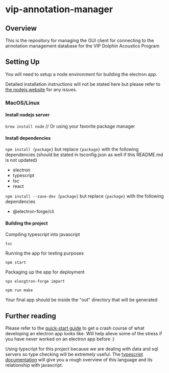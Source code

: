 # vip-annotation-manager


## Overview

This is the repository for managing the GUI client for connecting to the annotation management database for the  VIP Dolphin Acoustics Program

## Setting Up

You will need to setup a node environment for building the electron app.

Detailed installation instructions will not be stated here but please refer to [the nodejs website](https://nodejs.org/en/download/) for any issues.

### MacOS/Linux

#### Install nodejs server

`brew install node`  // Or using your favorite package manager

#### Install dependencies 

`npm install {package}` but replace `{package}` with the following dependencies (should be stated in tsconfig.json as well if this README.md is not updated)

- electron
- typescript
- tsc
- react

`npm install --save-dev {package}` but replace `{package}` with the following dependencies 

- @electron-forge/cli

#### Building the project

Compiling typescript into javascript

`tsc`

Running the app for testing purposes

`npm start`

Packaging up the app for deployment

`npx elecgtron-forge import`

`npm run make`

Your final app should be inside the "out" directory that will be generated

## Further reading

Please refer to the [quick-start guide](https://www.electronjs.org/docs/tutorial/quick-start) to get a crash course of what developing an electron app looks like.
Will help alieve some of the stress if you have never worked on an electron app before :)

Using typscript for this project because we are dealing with data and sql servers so type checking will be extremely useful.
The [typescript documentation](https://www.typescriptlang.org/docs/handbook/declaration-files/introduction.html) will give you a rough overview of this language and its relationship with javascript.
